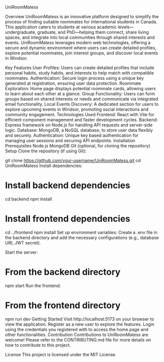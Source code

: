 UniRoomMatess

Overview
UniRoomMatess is an innovative platform designed to simplify the process of finding suitable roommates for international students in Canada. This application caters to students at various academic levels—undergraduate, graduate, and PhD—helping them connect, share living spaces, and integrate into local communities through shared interests and events. UniRoomMatess leverages modern web technologies, offering a secure and dynamic environment where users can create detailed profiles, explore potential roommates, join interest groups, and discover local events in Windsor.

Key Features
User Profiles: Users can create detailed profiles that include personal habits, study habits, and interests to help match with compatible roommates.
Authentication: Secure login process using a unique key generated at registration, ensuring user data protection.
Roommate Exploration: Home page displays potential roommate cards, allowing users to learn about each other at a glance.
Group Functionality: Users can form groups based on shared interests or needs and communicate via integrated email functionality.
Local Events Discovery: A dedicated section for users to explore upcoming events in Windsor, promoting social interactions and community engagement.
Technologies Used
Frontend: React with Vite for efficient component management and faster development cycles.
Backend: Express framework on Node.js for handling API requests and server-side logic.
Database: MongoDB, a NoSQL database, to store user data flexibly and securely.
Authentication: Unique key based authentication for managing user sessions and securing API endpoints.
Installation
Prerequisites
Node.js
MongoDB
Git (optional, for cloning the repository)
Setup
Clone the repository (if using Git):

git clone https://github.com/your-username/UniRoomMatess.git
cd UniRoomMatess
Install dependencies:

# Install backend dependencies
cd backend
npm install

# Install frontend dependencies
cd ../frontend
npm install
Set up environment variables: Create a .env file in the backend directory and add the necessary configurations (e.g., database URI, JWT secret).

Start the server:

# From the backend directory
npm start
Run the frontend:

# From the frontend directory
npm run dev
Getting Started
Visit http://localhost:5173 on your browser to view the application.
Register as a new user to explore the features.
Login using the credentials you registered with to access the home page and other functionalities.
Contribution
Contributions to UniRoomMatess are welcome! Please refer to the CONTRIBUTING.md file for more details on how to contribute to this project.

License
This project is licensed under the MIT License.

